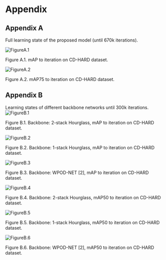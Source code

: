 # Appendix
## Appendix A
Full learning state of the proposed model (until 670k iterations).

![FigureA.1](pics/FigureA.1.jpg)

Figure A.1. mAP to iteration on CD-HARD dataset.

![FigureA.2](pics/FigureA.2.jpg)

Figure A.2. mAP75 to iteration on CD-HARD dataset.

## Appendix B
Learning states of different backbone networks until 300k iterations.
![FigureB.1](pics/FigureB.1.jpg)

Figure B.1. Backbone: 2-stack Hourglass, mAP to iteration on CD-HARD dataset.

![FigureB.2](pics/FigureB.2.jpg)

Figure B.2. Backbone: 1-stack Hourglass, mAP to iteration on CD-HARD dataset.

![FigureB.3](pics/FigureB.3.jpg)

Figure B.3. Backbone: WPOD-NET [2], mAP to iteration on CD-HARD dataset.

![FigureB.4](pics/FigureB.4.jpg)

Figure B.4. Backbone: 2-stack Hourglass, mAP50 to iteration on CD-HARD dataset.

![FigureB.5](pics/FigureB.5.jpg)

Figure B.5. Backbone: 1-stack Hourglass, mAP50 to iteration on CD-HARD dataset.

![FigureB.6](pics/FigureB.6.jpg)

Figure B.6. Backbone: WPOD-NET [2], mAP50 to iteration on CD-HARD dataset.
